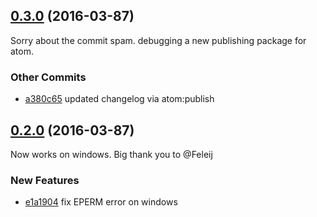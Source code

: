 ## [0.3.0](https://github.com/littlebee/git-status-utils.git/compare/0.2.0...0.3.0) (2016-03-87)
Sorry about the commit spam.  debugging a new publishing package for atom.

### Other Commits
* [a380c65](https://github.com/littlebee/git-status-utils.git/commit/a380c65cb48d84b19c69d6a0316ecf852b34b957) updated changelog via atom:publish

## [0.2.0](https://github.com/littlebee/git-status-utils.git/compare/0.0.0...0.2.0) (2016-03-87)
Now works on windows.  Big thank you to @Feleij

### New Features
* [e1a1904](https://github.com/littlebee/git-status-utils.git/commit/e1a190454e330a861aa3a99ff0ede3fdf0fb1b51)  fix EPERM error on windows

